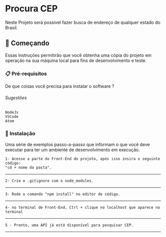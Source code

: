 # Procura CEP

Neste Projeto será possivel fazer busca de endereço de qualquer estado do Brasil.

## 🚀 Começando

Essas instruções permitirão que você obtenha uma cópia do projeto em operação na sua máquina local para fins de desenvolvimento e teste.


### 📋 Pré-requisitos

De que coisas você precisa para instalar o software ?

###### Sugestões

```
NodeJs
VSCode
Atom
```

### 🔧 Instalação

Uma série de exemplos passo-a-passo que informam o que você deve executar para ter um ambiente de desenvolvimento em execução.

```
1- Acesse a parte do Front-End do projeto, após isso insira o seguinte código:
"cd + nome da pasta".
```
---
```
2- Crie o .gitignore com o node_modules.
```
---
```
3- Rode o comando "npm install" no editor de código.
```
---
```
4- no terminal de Front-End, Ctrl + clique no localhost que aparece no terminal
```
---
```
5 - Pronto, uma API já está disponível para pesquisar CEP.
```
---

